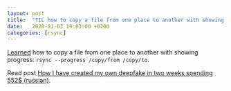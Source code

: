 ```yaml
---
layout: post
title:  "TIL how to copy a file from one place to another with showing progress"
date:   2020-01-03 19:03:00 +0200
categories: [rsync]
---
```

[Learned](https://apple.stackexchange.com/a/19150) how to copy a file from one place to another with showing progress: `rsync --progress /copy/from /copy/to`.

Read post [How I have created my own deepfake in two weeks spending 552$ (russian)](https://habr.com/en/post/482684/).
